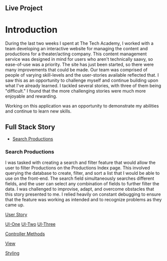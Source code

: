## Live Project

# Introduction

During the last two weeks I spent at The Tech Academy, I worked with a team developing an interactive website for managing the content and productions for a theater/acting company. This content management service was designed in mind for users who aren't technically saavy, so ease-of-use was a priority. The site has just been started, so there were many improvements that could be made. Our team was comprised of people of varying skill-levels and the user-stories available reflected that. I saw this as an opportunity to challenge myself and continue building upon what I've already learned. I tackled several stories, with three of them being "difficult." I found that the more challenging stories were much more enjoyable and rewarding. 

Working on this application was an opportunity to demonstrate my abilities and continue to learn new skills. 


## Full Stack Story
* [Search Productions](#search-productions)

### Search Productions
I was tasked with creating a search and filter feature that would allow the user to filter Productions on the Productions Index page. 
This involved querying the database to create, filter, and sort a list that I would be able to use on the front-end. The search field
simultaneously searches different fields, and the user can select any combination of fields to further filter the data. I was challenged to improvise, adapt, and overcome obstacles that this story presented to me. I relied heavily on constant debugging to ensure that the feature was working as intended and to recognize problems as they came up.

[User Story](Projects/Productions-Search-Feature/User-Story.png?raw=true)

[UI-One](Projects/Productions-Search-Feature/Search-Feature-1.png?raw=true) [UI-Two](Projects/Productions-Search-Feature/Search-Feature-2.png?raw=true) [UI-Three](Projects/Productions-Search-Feature/Search-Feature-1.png?raw=true)

[Controller Methods](Projects/Productions-Search-Feature/ControllerMethods.txt)

[View](Projects/Productions-Search-Feature/View.txt)

[Styling](Projects/Productions-Search-Feature/css.txt)

